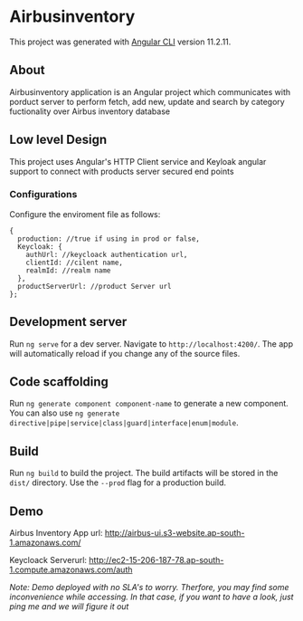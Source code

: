 # Airbusinventory

This project was generated with [Angular CLI](https://github.com/angular/angular-cli) version 11.2.11.

## About

Airbusinventory application is an Angular project which communicates with porduct server to perform fetch, add new, update and search by category fuctionality over Airbus inventory database

## Low level Design

This project uses Angular's HTTP Client service and Keyloak angular support to connect with products server secured end points

### Configurations

Configure the enviroment file as follows:

    {
      production: //true if using in prod or false,
      Keycloak: {
        authUrl: //keycloack authentication url,
        clientId: //cilent name,
        realmId: //realm name
      },
      productServerUrl: //product Server url 
    };

## Development server

Run `ng serve` for a dev server. Navigate to `http://localhost:4200/`. The app will automatically reload if you change any of the source files.

## Code scaffolding

Run `ng generate component component-name` to generate a new component. You can also use `ng generate directive|pipe|service|class|guard|interface|enum|module`.

## Build

Run `ng build` to build the project. The build artifacts will be stored in the `dist/` directory. Use the `--prod` flag for a production build.

## Demo

Airbus Inventory App url: http://airbus-ui.s3-website.ap-south-1.amazonaws.com/

Keycloack Serverurl: http://ec2-15-206-187-78.ap-south-1.compute.amazonaws.com/auth

*Note: Demo deployed with no SLA's to worry. Therfore, you may find some inconvenience while accessing. In that case, if you want to have a look, just ping me and we will figure it out*
